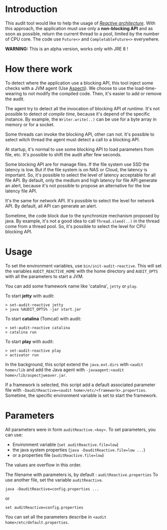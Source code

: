# Introduction
This audit tool would like to help the usage of *[Reactive architecture](http://www.reactivemanifesto.org/)*.
With this approach, the application must use only a **non-blocking API** and
as soon as possible, return the current thread to a pool, limited by the number of CPU core.
The code use `Future<>` and `CompletableFuture<>` everywhere.

**WARNING:** This is an alpha version, works only with JRE 8 !

# How there work
To detect where the application use a blocking API, this tool inject some
checks with a JVM agent (Use [Aspectj](https://www.eclipse.org/aspectj/)).
We choose to use the load-time-wearing to not modify the compiled code.
Then, it's easier to add or remove the audit.

The agent try to detect all the invocation of blocking API *at runtime*.
It's not possible to detect *at compile time*, because it's depend of the specific
instance. By example, the `Writer.write(..)` can be use for a byte array in memory
or for a socket.

Some threads can invoke the blocking API, other can not. It's possible
to select witch thread the agent must detect a call to a blocking API.

At startup, it's normal to use some blocking API to load parameters from file, etc.
It's possible to shift the audit after few seconds.

Some blocking API are for manage files. If the file system use SSD
the latency is low. But if the file system is on NAS or Cloud, the latency is important.
So, it's possible to select the level of latency acceptable for all file API.
By default, only the medium and high latency for file API generate an alert, because it's not possible
to propose an alternative for the low latency file API.

It's the same for network API. It's possible to select the level for network API.
By default, all API can generate an alert.

Sometime, the code block due to the synchronize mechanism proposed by java.
By example, it's not a good idea to call `Thread.sleed(..)` in the thread
come from a thread pool. So, it's possible to select the level for CPU 
blocking API. 

# Usage
To set the environment variables, use `bin/init-audit-reactive`.
This will set the variables `AUDIT_REACTIVE_HOME` with the home directory
and `AUDIT_OPTS` with all the parameters to start a JVM.

You can add some framework name like 'catalina', `jetty` or `play`.

To start **jetty** with audit:

    > set-audit-reactive jetty
    > java %AUDIT_OPTS% -jar start.jar

To start **catalina** (Tomcat) with audit:

    > set-audit-reactive catalina
    > catalina run

To start **play** with audit:

    > set-audit-reactive play
    > activator run

In the background, this script extend the `java.ext.dirs` with `<audit home>/lib`
and add the Java agent with `-javaagent:<audit home>/lib/aspectjweaver.jar`.

If a framework is selected, this script add a default associated parameter file
with `-DauditReactive=<audit home>/etc/<framework>.properties`.
Sometime, the specific environment variable is set to start the framework.

# Parameters
All parameters were in form `auditReactive.<key>`.
To set parameters, you can use:

* Environment variable (`set auditReactive.file=low`)
* the java system properties (`java -DauditReactive.file=low ...`)
* or a properties file (`auditReactive.file=low`)

The values are overflow in this order.

The filename with parameters is, by default : `auditReactive.properties`
To use another file, set the variable `auditReactive`.

    java -DauditReactive=config.properties ...
    
or

    set auditReactive=config.properties

You can set all the parameters describe in `<audit home>/etc/default.properties`.

